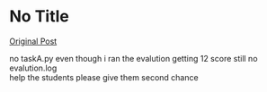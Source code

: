 # No Title

[Original Post](https://discourse.onlinedegree.iitm.ac.in/t/171141/137)

<p>no taskA.py even though i ran the evalution getting 12 score still no evalution.log<br>
help the students please give them second chance</p>